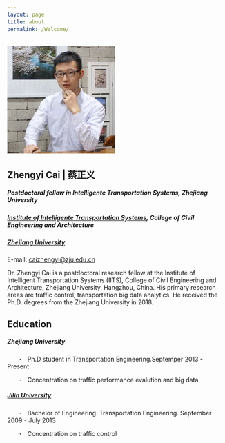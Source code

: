 ```yaml
---
layout: page
title: about
permalink: /Welcome/
---
```


<img width="250" height="250" src="/images/IMG.JPG"/>

## Zhengyi Cai | 蔡正义
##### Postdoctoral fellow in Intelligente Transportation Systems, Zhejiang University
##### [Institute of Intelligente Transportation Systems](http://iits.zju.edu.cn/), College of Civil Engineering and Architecture
##### [Zhejiang University](http://www.zju.edu.cn/)

E-mail: caizhengyi@zju.edu.cn 

Dr. Zhengyi Cai is a postdoctoral research fellow at the Institute of Intelligent Transportation Systems (IITS), College of Civil Engineering and Architecture, Zhejiang University, Hangzhou, China. His primary research areas are traffic control, transportation big data analytics. He received the Ph.D. degrees from the Zhejiang University in 2018.

## Education

##### Zhejiang University

&emsp;&emsp;**·**&emsp;Ph.D student in Transportation Engineering.Septemper 2013 - Present

&emsp;&emsp;**·**&emsp;Concentration on traffic performance evalution and big data
##### [Jilin University](http://www.jlu.edu.cn/)
&emsp;&emsp;**·**&emsp;Bachelor of Engineering. Transportation Engineering.  September 2009 - July 2013

&emsp;&emsp;**·**&emsp;Concentration on traffic control

